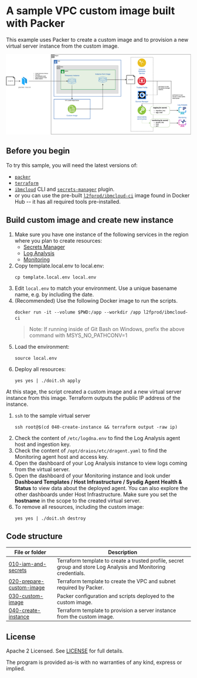 # A sample VPC custom image built with Packer

This example uses Packer to create a custom image and to provision a new virtual server instance from the custom image.

![alt](./xdocs/architecture.png)

## Before you begin

To try this sample, you will need the latest versions of:
- [`packer`](https://www.packer.io/downloads)
- [`terraform`](https://www.terraform.io/downloads)
- [`ibmcloud`](https://cloud.ibm.com/docs/cli?topic=cli-getting-started) CLI and [`secrets-manager`](https://cloud.ibm.com/docs/secrets-manager?topic=secrets-manager-cli-plugin-secrets-manager-cli) plugin.
- or you can use the pre-built [`l2fprod/ibmcloud-ci`](https://github.com/l2fprod/ibmcloud-ci) image found in Docker Hub -- it has all required tools pre-installed.

## Build custom image and create new instance

1. Make sure you have one instance of the following services in the region where you plan to create resources:
   * [Secrets Manager](https://cloud.ibm.com/catalog/services/secrets-manager)
   * [Log Analysis](https://cloud.ibm.com/catalog/services/logdna)
   * [Monitoring](https://cloud.ibm.com/catalog/services/sysdig-monitor)
1. Copy template.local.env to local.env:
   ```
   cp template.local.env local.env
   ```
1. Edit `local.env` to match your environment. Use a unique basename name, e.g. by including the date.
1. (Recommended) Use the following Docker image to run the scripts.
   ```
   docker run -it --volume $PWD:/app --workdir /app l2fprod/ibmcloud-ci
   ```
   > Note: If running inside of Git Bash on Windows, prefix the above command with MSYS_NO_PATHCONV=1
1. Load the environment:
   ```
   source local.env
   ```
1. Deploy all resources:
   ```
   yes yes | ./doit.sh apply
   ```

At this stage, the script created a custom image and a new virtual server instance from this image. Terraform outputs the public IP address of the instance.

1. `ssh` to the sample virtual server
   ```
   ssh root@$(cd 040-create-instance && terraform output -raw ip)
   ```
1. Check the content of `/etc/logdna.env` to find the Log Analysis agent host and ingestion key.
1. Check the content of `/opt/draios/etc/dragent.yaml` to find the Monitoring agent host and access key.
1. Open the dashboard of your Log Analysis instance to view logs coming from the virtual server.
1. Open the dashboard of your Monitoring instance and look under **Dashboard Templates / Host Infrastructure / 
Sysdig Agent Health & Status** to view data about the deployed agent. You can also explore the other dashboards under Host Infrastructure. Make sure you set the **hostname** in the scope to the created virtual server.
1. To remove all resources, including the custom image:
   ```
   yes yes | ./doit.sh destroy
   ```

## Code structure

| File or folder | Description |
| -------------- | ----------- |
| [010-iam-and-secrets](./010-iam-and-secrets/) | Terraform template to create a trusted profile, secret group and store Log Analysis and Monitoring credentials. |
| [020-prepare-custom-image](./020-prepare-custom-image/) | Terraform template to create the VPC and subnet required by Packer. |
| [030-custom-image](./030-custom-image/) | Packer configuration and scripts deployed to the custom image. |
| [040-create-instance](./040-create-instance/) | Terraform template to provision a server instance from the custom image. |

## License

Apache 2 Licensed. See [LICENSE](LICENSE) for full details.

The program is provided as-is with no warranties of any kind, express or implied.
